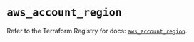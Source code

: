 # `aws_account_region`

Refer to the Terraform Registry for docs: [`aws_account_region`](https://registry.terraform.io/providers/hashicorp/aws/5.71.0/docs/resources/account_region).
